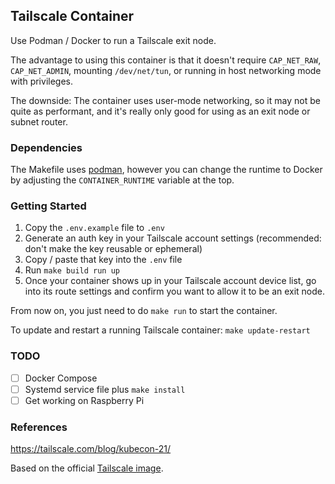 ## Tailscale Container

Use Podman / Docker to run a Tailscale exit node.

The advantage to using this container is that it doesn't require `CAP_NET_RAW`, `CAP_NET_ADMIN`, mounting
`/dev/net/tun`, or running in host networking mode with privileges.

The downside: The container uses user-mode networking, so it may not be quite as performant, and it's really only good
for using as an exit node or subnet router.

### Dependencies

The Makefile uses [podman](https://podman.io/), however you can change the runtime to Docker by adjusting the
`CONTAINER_RUNTIME` variable at the top.

### Getting Started

1. Copy the `.env.example` file to `.env`
2. Generate an auth key in your Tailscale account settings (recommended: don't make the key reusable or ephemeral)
3. Copy / paste that key into the `.env` file
4. Run `make build run up`
5. Once your container shows up in your Tailscale account device list, go into its route settings and confirm you want to allow it to be an exit node.

From now on, you just need to do `make run` to start the container.

To update and restart a running Tailscale container: `make update-restart`

### TODO

* [ ] Docker Compose
* [ ] Systemd service file plus `make install`
* [ ] Get working on Raspberry Pi

### References

https://tailscale.com/blog/kubecon-21/

Based on the official [Tailscale image](https://hub.docker.com/r/tailscale/tailscale).
